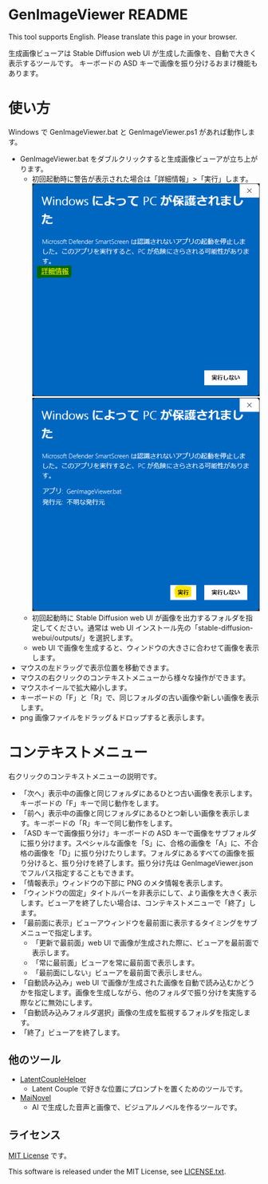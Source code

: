 ﻿# GenImageViewer README

This tool supports English. Please translate this page in your browser.

生成画像ビューアは Stable Diffusion web UI が生成した画像を、自動で大きく表示するツールです。
キーボードの ASD キーで画像を振り分けるおまけ機能もあります。

# 使い方

Windows で GenImageViewer.bat と GenImageViewer.ps1 があれば動作します。

- GenImageViewer.bat をダブルクリックすると生成画像ビューアが立ち上がります。
	- 初回起動時に警告が表示された場合は「詳細情報」>「実行」します。![Warn0](InitWarn0.png) ![Warn1](InitWarn1.png)
	- 初回起動時に Stable Diffusion web UI が画像を出力するフォルダを指定してください。通常は web UI インストール先の「stable-diffusion-webui/outputs/」を選択します。
	- web UI で画像を生成すると、ウィンドウの大きさに合わせて画像を表示します。
- マウスの左ドラッグで表示位置を移動できます。
- マウスの右クリックのコンテキストメニューから様々な操作ができます。
- マウスホイールで拡大縮小します。
- キーボードの「F」と「R」で、同じフォルダの古い画像や新しい画像を表示します。
- png 画像ファイルをドラッグ＆ドロップすると表示します。

# コンテキストメニュー

右クリックのコンテキストメニューの説明です。

- 「次へ」表示中の画像と同じフォルダにあるひとつ古い画像を表示します。キーボードの「F」キーで同じ動作をします。
- 「前へ」表示中の画像と同じフォルダにあるひとつ新しい画像を表示します。キーボードの「R」キーで同じ動作をします。
- 「ASD キーで画像振り分け」キーボードの ASD キーで画像をサブフォルダに振り分けます。スペシャルな画像を「S」に、合格の画像を「A」に、不合格の画像を「D」に振り分けたりします。フォルダにあるすべての画像を振り分けると、振り分けを終了します。振り分け先は GenImageViewer.json でフルパス指定することもできます。
- 「情報表示」ウィンドウの下部に PNG のメタ情報を表示します。
- 「ウィンドウの固定」タイトルバーを非表示にして、より画像を大きく表示します。ビューアを終了したい場合は、コンテキストメニューで「終了」します。
- 「最前面に表示」ビューアウィンドウを最前面に表示するタイミングをサブメニューで指定します。
	- 「更新で最前面」web UI で画像が生成された際に、ビューアを最前面で表示します。
	- 「常に最前面」ビューアを常に最前面で表示します。
	- 「最前面にしない」ビューアを最前面で表示しません。
- 「自動読み込み」web UI で画像が生成された画像を自動で読み込むかどうかを指定します。画像を生成しながら、他のフォルダで振り分けを実施する際などに無効にします。
- 「自動読み込みフォルダ選択」画像の生成を監視するフォルダを指定します。
- 「終了」ビューアを終了します。


## 他のツール

- [LatentCoupleHelper](https://github.com/Zuntan03/LatentCoupleHelper)
	- Latent Couple で好きな位置にプロンプトを置くためのツールです。
- [MaiNovel](https://github.com/Zuntan03/MaiNovel)
	- AI で生成した音声と画像で、ビジュアルノベルを作るツールです。

## ライセンス

[MIT License](./LICENSE.txt) です。

This software is released under the MIT License, see [LICENSE.txt](./LICENSE.txt).